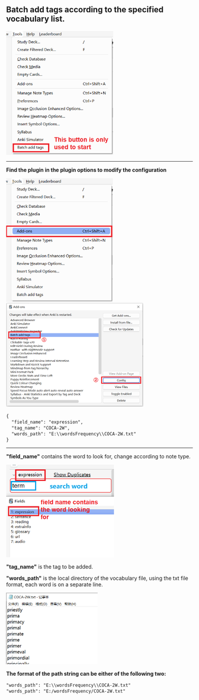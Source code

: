 ## Batch add tags according to the specified vocabulary list.

<img src="image\gfgdfgherghdf.png" alt="gfgdfgherghdf" style="zoom:67%;" />

----

**Find the plugin in the plugin options to modify the configuration**

<img src="image\jgj645635345.png" alt="jgj645635345" style="zoom:67%;" />



<img src="image\fgfegesdfg.png" alt="fgfegesdfg" style="zoom: 50%;" />

```
{
  "field_name": "expression",
  "tag_name": "COCA-2W",
  "words_path": "E:\\wordsFrequency\\COCA-2W.txt"
}
```

----

**"field_name"** contains the word to look for, change according to note type.



<img src="image\gdhsdgfh.png" alt="gdhsdgfh" style="zoom: 67%;" />



**"tag_name"** is the tag to be added.



**"words_path"** is the local directory of the vocabulary file, using the txt file format, each word is on a separate line.

<img src="image\20230420191842046.png" alt="20230420191842046" style="zoom:60%;" />



**The format of the path string can be either of the following two:**

```
"words_path": "E:\\wordsFrequency\\COCA-2W.txt"
"words_path": "E:/wordsFrequency/COCA-2W.txt"
```



